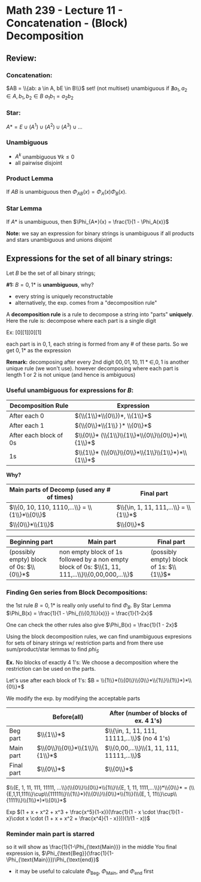 # Math 239 - Lecture 11 - Concatenation - (Block) Decomposition

## Review:

### Concatenation:
$AB = \\{ab: a \in A, bE \in B\\}$ set! (not multiset) unambiguous if $\nexists {{a}_{1}},{{a}_{2}}\in A,{{b}_{1}},{{b}_{2}}\in B\text{  }{{a}_{1}}{{b}_{1}}={{a}_{2}}{{b}_{2}}$

### Star:
$A* = {E}\cup(A^1)\cup(A^2)\cup(A^3)\cup...$

### Unambiguous 
- $A^k$ unambiguous $\forall k \leq 0$
- all pairwise disjoint

### Product Lemma

If $AB$ is unambiguous then $\Phi_{AB}(x) = \Phi_{A}(x)\Phi_{B}(x)$.

### Star Lemma 

If $A*$ is unambiguous, then $\Phi_{A*}(x) = \frac{1}{1 - \Phi_A(x)}$

**Note:** we say an expression for binary strings is unambiguous if all products and stars unambiguous and unions disjoint

## Expressions for the set of all binary strings: 
Let $B$ be the set of all binary strings;

**#1:** $B = {0,1}*$ is **unambiguous**, why?

- every string is uniquely reconstructable
- alternatively, the exp. comes from a "decomposition rule"

A **decomposition rule** is a rule to decompose a string into "parts" **uniquely**.
Here the rule is: decompose where each part is a single digit

Ex: $[0][1][0][1]$

each part is in ${0,1}$, each string is formed from any # of these parts.
So we get ${0,1}*$ as the expression

**Remark:** decomposing after every 2nd digit ${00, 01, 10, 11}* {\in, 0, 1}$ is another unique rule (we won't use).
however decomposing where each part is length $1$ or $2$ is not unique (and hence is ambiguous)

### Useful unambiguous for expressions for $B$:
|Decomposition Rule | Expression|
|-------------------|-----------|
|After each 0 | $(\\{1\\}*\\{0\\})*, \\{1\\}*$|
|After each 1 | $(\\{0\\}*\\{1\\} )* \\{0\\}*$|
|After each block of $0$s | $\\{0\\}* (\\{1\\}\\{1\\}*\\{0\\}\\{0\\}*)*\\{1\\}*$|
| $1$s | $\\{1\\}* (\\{0\\}\\{0\\}*\\{1\\}\\{1\\}*)*\\{1\\}*$|

**Why?**

|Main parts of Decomp (used any # of times) | Final part|
|--|--|
|$\\{0, 10, 110, 1110,...\\} = \\{1\\}*\\{0\\}$ | $\\{\in, 1, 11, 111,...\\} = \\{1\\}*$ |
$\\{0\\}*\\{1\\}$ | $\\{0\\}*$|

|Beginning part | Main part | Final part |
|-----|----|---|
|(possibly empty) block of $0$s: $\\{0\\}*$ | non empty block of $1$s followed by a non empty block of $0$s: $\\{1, 11, 111,...\\}\\{0,00,000,...\\}$|(possibly empty) block of $1$s: $\\{1\\}$* |


### Finding Gen series from Block Decompositions:
the 1st rule $B = {0,1}*$ is really only useful to find $\Phi_B$.
By Star Lemma $\Phi_B(x) = \frac{1}{1 - \Phi_{\\{0,1\\}(x)}} = \frac{1}{1-2x}$

One can check the other rules also give $\Phi_B(x) = \frac{1}{1 - 2x}$

Using the block decomposition rules, we can find unambiguous expresions for sets of binary strings w/ restriction parts and from there use sum/product/star lemmas to find $phi_S$

**Ex.** No blocks of exactly $4$ $1$'s:
We choose a decomposition where the restriction can be used on the parts.

Let's use after each block of $1$'s:
$B = \\{1\\}*(\\{0\\}\\{0\\}*\\{1\\}\\{1\\}*)*\\{0\\}*$


We modify the exp. by modifying the acceptable parts


|            | Before(all)    | After (number of blocks of ex. 4 1's)      |
|------------|----------------|--------------------------------------------|    
| Beg part   | $\\{1\\}*$           | $\\{\in, 1, 11, 111, 11111,...\\}$ (no 4 1's)|
| Main part  | $\\{0\\}\\{0\\}*\\{1\\}\\{1\\}*$ | $\\{0,00,...\\}\\{1, 11, 111, 11111,...\\}$    |
| Final part | $\\{0\\}*$           |  $\\{0\\}*$                                      |

$\\{E, 1, 11, 111, 11111, ...\\}(\\{0\\}\\{0\\}*\\{1\\}\\{E, 1, 11, 1111,...\\})*\\{0\\}* =
(\\{E,1,11,111\\}\cup\\{11111\\}\\{1\\}*)(\\{0\\}\\{0\\}*\\{1\\}(\\{E, 1, 11\\}\cup\\{1111\\}\\{1\\}*)*\\{0\\}*$

Exp
$(1 + x  + x^2 + x^3 + \frac{x^5}{1-x})(\frac{1}{1 - x \cdot \frac{1}{1 - x}\cdot x \cdot (1 + x + x^2 + \frac{x^4}{1 - x}}))(1/(1 - x))$

### Reminder main part is starred 

so it will show as \frac{1}{1-\Phi_{\text{Main}}} in the middle
You final expression is,
			$\Phi_{\text{Beg}}(\frac{1}{1- \Phi_{\text{Main}}})\Phi_{\text{end}}$
- it may be useful to calculate $\Phi_{\text{Beg}}$, $\Phi_{\text{Main}}$, and $\Phi_{\text{end}}$ first
